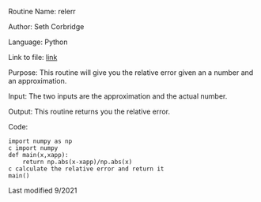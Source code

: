 Routine Name: relerr

Author: Seth Corbridge

Language: Python

Link to file: [link]()

Purpose: This routine will give you the relative error given an a number and an approximation.

Input: The two inputs are the approximation and the actual number.

Output: This routine returns you the relative error.

Code:
```
import numpy as np
c import numpy
def main(x,xapp):
    return np.abs(x-xapp)/np.abs(x)
c calculate the relative error and return it
main()
```
Last modified 9/2021
